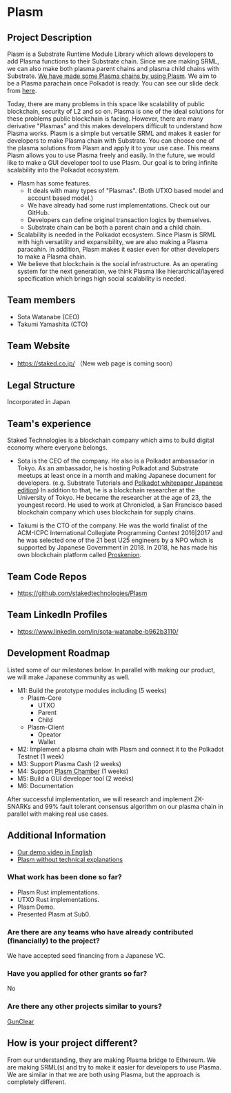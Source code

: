 # Plasm

## Project Description
Plasm is a Substrate Runtime Module Library which allows developers to add Plasma functions to their Substrate chain. Since we are making SRML, we can also make both plasma parent chains and plasma child chains with Substrate. [We have made some Plasma chains by using Plasm](https://www.youtube.com/watch?v=T70iEgyuXbw&feature=youtu.be). We aim to be a Plasma parachain once Polkadot is ready. You can see our slide deck from [here](https://docs.google.com/presentation/d/1c-O0Ch-m2vX4bo4KMO5KxrDQlyDqn3Kl36gjo--5A5k/edit#slide=id.p).

Today, there are many problems in this space like scalability of public blockchain, security of L2 and so on. Plasma is one of the ideal solutions for these problems public blockchain is facing. However, there are many derivative "Plasmas" and this makes developers difficult to understand how Plasma works. Plasm is a simple but versatile SRML and makes it easier for developers to make Plasma chain with Substrate. You can choose one of the plasma solutions from Plasm and apply it to your use case. This means Plasm allows you to use Plasma freely and easily. In the future, we would like to make a GUI developer tool to use Plasm. Our goal is to bring infinite scalability into the Polkadot ecosystem.

* Plasm has some features.
    * It deals with many types of "Plasmas". (Both UTXO based model and account based model.)
    * We have already had some rust implementations. Check out our GitHub.
    * Developers can define original transaction logics by themselves.
    * Substrate chain can be both a parent chain and a child chain.
* Scalability is needed in the Polkadot ecosystem. Since Plasm is SRML with high versatility and expansibility, we are also making a Plasma paracahin. In addition, Plasm makes it easier even for other developers to make a Plasma chain.
* We believe that blockchain is the social infrastructure. As an operating system for the next generation, we think Plasma like hierarchical/layered specification which brings high social scalability is needed.

## Team members
* Sota Watanabe (CEO)
* Takumi Yamashita (CTO)

## Team Website	
* https://staked.co.jp/  （New web page is coming soon）

## Legal Structure 
Incorporated in Japan

## Team's experience
Staked Technologies is a blockchain company which aims to build digital economy where everyone belongs. 

* Sota is the CEO of the company. He also is a Polkadot ambassador in Tokyo. As an ambassador, he is hosting Polkadot and Substrate meetups at least once in a month and making Japanese document for developers. (e.g. Substrate Tutorials and [Polkadot whitepaper Japanese edition](https://github.com/stakedtechnologies/PolkadotWP)) In addition to that, he is a blockchain researcher at the University of Tokyo. He became the researcher at the age of 23, the youngest record. He used to work at Chronicled, a San Francisco based blockchain company which uses blockchain for supply chains. 

* Takumi is the CTO of the company. He was the world finalist of the ACM-ICPC International Collegiate Programming Contest 2016|2017 and he was selected one of the 21 best U25 engineers by a NPO which is supported by Japanese Government in 2018. In 2018, he has made his own blockchain platform called [Proskenion](https://proskenion.github.io/).


## Team Code Repos
* https://github.com/stakedtechnologies/Plasm

## Team LinkedIn Profiles
* https://www.linkedin.com/in/sota-watanabe-b962b3110/

## Development Roadmap
Listed some of our milestones below. In parallel with making our product, we will make Japanese community as well.

- M1: Build the prototype modules including (5 weeks)
    - Plasm-Core
        - UTXO
        - Parent
        - Child
    - Plasm-Client
        - Opeator
        - Wallet
- M2: Implement a plasma chain with Plasm and connect it to the Polkadot Testnet (1 week)
- M3: Support Plasma Cash (2 weeks)
- M4: Support [Plasm Chamber](https://github.com/cryptoeconomicslab/plasma-chamber) (1 weeks) 
- M5: Build a GUI developer tool (2 weeks)
- M6: Documentation

After successful implementation, we will research and implement ZK-SNARKs and 99% fault tolerant consensus algorithm on our plasma chain in parallel with making real use cases.

## Additional Information
* [Our demo video in English](https://www.youtube.com/watch?v=T70iEgyuXbw&feature=youtu.be)
* [Plasm without technical explanations](https://docs.google.com/presentation/d/1er_QAOuRk4h97FCq8Sjp5h4YNQSOsRbO4mtiuCgInhY/edit?usp=sharing)

### What work has been done so far?
* Plasm Rust implementations.
* UTXO Rust implementations.
* Plasm Demo.
* Presented Plasm at Sub0.

### Are there are any teams who have already contributed (financially) to the project?
We have accepted seed financing from a Japanese VC.

### Have you applied for other grants so far?
No

### Are there any other projects similar to yours?
[GunClear](https://github.com/w3f/Web3-collaboration/pull/83/files)

## How is your project different?
From our understanding, they are making Plasma bridge to Ethereum. We are making SRML(s) and try to make it easier for developers to use Plasma. We are similar in that we are both using Plasma, but the approach is completely different.
